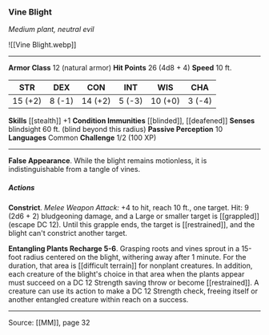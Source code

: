 ### Vine Blight
_Medium plant, neutral evil_

![[Vine Blight.webp]]




---

**Armor Class** 12 (natural armor)
**Hit Points** 26 (4d8 + 4)
**Speed** 10 ft.

| STR     | DEX     | CON     | INT     | WIS     | CHA     |
|---------|---------|---------|---------|---------|---------|
| 15 (+2) | 8 (-1) | 14 (+2) | 5 (-3) | 10 (+0) | 3 (-4) |

**Skills** [[stealth]] +1
**Condition Immunities** [[blinded]], [[deafened]]
**Senses** blindsight 60 ft. (blind beyond this radius)
**Passive Perception** 10
**Languages** Common
**Challenge** 1/2 (100 XP)

---

**False Appearance**. While the blight remains motionless, it is indistinguishable from a tangle of vines.

##### Actions
**Constrict**. _Melee Weapon Attack:_ +4 to hit, reach 10 ft., one target. Hit: 9 (2d6 + 2) bludgeoning damage, and a Large or smaller target is [[grappled]] (escape DC 12). Until this grapple ends, the target is [[restrained]], and the blight can't constrict another target.

**Entangling Plants Recharge 5-6**. Grasping roots and vines sprout in a 15-foot radius centered on the blight, withering away after 1 minute. For the duration, that area is [[difficult terrain]] for nonplant creatures. In addition, each creature of the blight's choice in that area when the plants appear must succeed on a DC 12 Strength saving throw or become [[restrained]]. A creature can use its action to make a DC 12 Strength check, freeing itself or another entangled creature within reach on a success.


---

Source: [[MM]], page 32